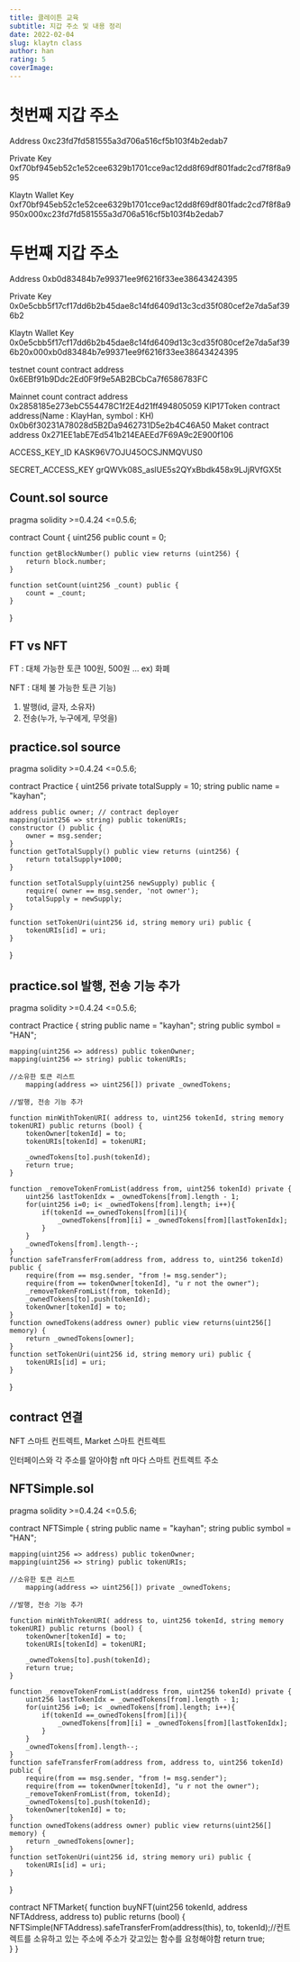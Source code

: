 ```yaml
---
title: 클레이튼 교육
subtitle: 지갑 주소 및 내용 정리
date: 2022-02-04
slug: klaytn class
author: han
rating: 5
coverImage: 
---
```


# 첫번째 지갑 주소
Address
0xc23fd7fd581555a3d706a516cf5b103f4b2edab7

Private Key
0xf70bf945eb52c1e52cee6329b1701cce9ac12dd8f69df801fadc2cd7f8f8a995

Klaytn Wallet Key
0xf70bf945eb52c1e52cee6329b1701cce9ac12dd8f69df801fadc2cd7f8f8a9950x000xc23fd7fd581555a3d706a516cf5b103f4b2edab7

# 두번째 지갑 주소
Address
0xb0d83484b7e99371ee9f6216f33ee38643424395

Private Key
0x0e5cbb5f17cf17dd6b2b45dae8c14fd6409d13c3cd35f080cef2e7da5af396b2

Klaytn Wallet Key
0x0e5cbb5f17cf17dd6b2b45dae8c14fd6409d13c3cd35f080cef2e7da5af396b20x000xb0d83484b7e99371ee9f6216f33ee38643424395

testnet count contract address
0x6EBf91b9Ddc2Ed0F9f9e5AB2BCbCa7f6586783FC

Mainnet 
count contract address
0x2858185e273ebC554478C1f2E4d21ff494805059
KIP17Token contract address(Name : KlayHan, symbol : KH)
0x0b6f30231A78028d5B2Da9462731D5e2b4C46A50
Maket contract address
0x271EE1abE7Ed541b214EAEEd7F69A9c2E900f106

ACCESS_KEY_ID 
KASK96V7OJU45OCSJNMQVUS0

SECRET_ACCESS_KEY 
grQWVk08S_aslUE5s2QYxBbdk458x9LJjRVfGX5t

## Count.sol source

pragma solidity >=0.4.24 <=0.5.6;

contract Count {
    uint256 public count = 0;

    function getBlockNumber() public view returns (uint256) {
        return block.number;
    }

    function setCount(uint256 _count) public {
        count = _count;
    }
}

## FT vs NFT

FT : 대체 가능한 토큰
100원, 500원 ...
 ex) 화폐 

NFT : 대체 불 가능한 토큰
기능)
 1. 발행(id, 글자, 소유자)
 2. 전송(누가, 누구에게, 무엇을)

## practice.sol source

pragma solidity >=0.4.24 <=0.5.6;

contract Practice {
    uint256 private totalSupply = 10;
    string public name = "kayhan";

    address public owner; // contract deployer
    mapping(uint256 => string) public tokenURIs;
    constructor () public {
        owner = msg.sender;
    }
    function getTotalSupply() public view returns (uint256) {
        return totalSupply+1000;
    }

    function setTotalSupply(uint256 newSupply) public {
        require( owner == msg.sender, 'not owner');
        totalSupply = newSupply;
    }

    function setTokenUri(uint256 id, string memory uri) public {
        tokenURIs[id] = uri;
    }
}

## practice.sol 발행, 전송 기능 추가

pragma solidity >=0.4.24 <=0.5.6;

contract Practice {
    string public name = "kayhan";
    string public symbol = "HAN";

    mapping(uint256 => address) public tokenOwner;
    mapping(uint256 => string) public tokenURIs;

    //소유한 토큰 리스트
        mapping(address => uint256[]) private _ownedTokens;

    //발행, 전송 기능 추가

    function minWithTokenURI( address to, uint256 tokenId, string memory tokenURI) public returns (bool) {
        tokenOwner[tokenId] = to;
        tokenURIs[tokenId] = tokenURI;

        _ownedTokens[to].push(tokenId);
        return true;
    }

    function _removeTokenFromList(address from, uint256 tokenId) private {
        uint256 lastTokenIdx = _ownedTokens[from].length - 1;
        for(uint256 i=0; i< _ownedTokens[from].length; i++){
            if(tokenId ==_ownedTokens[from][i]){
                _ownedTokens[from][i] = _ownedTokens[from][lastTokenIdx];
            }
        }
        _ownedTokens[from].length--;
    }
    function safeTransferFrom(address from, address to, uint256 tokenId) public {
        require(from == msg.sender, "from != msg.sender");
        require(from == tokenOwner[tokenId], "u r not the owner");
        _removeTokenFromList(from, tokenId);
        _ownedTokens[to].push(tokenId);
        tokenOwner[tokenId] = to;
    }
    function ownedTokens(address owner) public view returns(uint256[] memory) {
        return _ownedTokens[owner];
    }
    function setTokenUri(uint256 id, string memory uri) public {
        tokenURIs[id] = uri;
    }
}



## contract 연결

NFT 스마트 컨트렉트, Market 스마트 컨트렉트

인터페이스와 각 주소를 알아야함
nft 마다 스마트 컨트렉트 주소

## NFTSimple.sol

pragma solidity >=0.4.24 <=0.5.6;

contract NFTSimple {
    string public name = "kayhan";
    string public symbol = "HAN";

    mapping(uint256 => address) public tokenOwner;
    mapping(uint256 => string) public tokenURIs;

    //소유한 토큰 리스트
        mapping(address => uint256[]) private _ownedTokens;

    //발행, 전송 기능 추가

    function minWithTokenURI( address to, uint256 tokenId, string memory tokenURI) public returns (bool) {
        tokenOwner[tokenId] = to;
        tokenURIs[tokenId] = tokenURI;

        _ownedTokens[to].push(tokenId);
        return true;
    }

    function _removeTokenFromList(address from, uint256 tokenId) private {
        uint256 lastTokenIdx = _ownedTokens[from].length - 1;
        for(uint256 i=0; i< _ownedTokens[from].length; i++){
            if(tokenId ==_ownedTokens[from][i]){
                _ownedTokens[from][i] = _ownedTokens[from][lastTokenIdx];
            }
        }
        _ownedTokens[from].length--;
    }
    function safeTransferFrom(address from, address to, uint256 tokenId) public {
        require(from == msg.sender, "from != msg.sender");
        require(from == tokenOwner[tokenId], "u r not the owner");
        _removeTokenFromList(from, tokenId);
        _ownedTokens[to].push(tokenId);
        tokenOwner[tokenId] = to;
    }
    function ownedTokens(address owner) public view returns(uint256[] memory) {
        return _ownedTokens[owner];
    }
    function setTokenUri(uint256 id, string memory uri) public {
        tokenURIs[id] = uri;
    }
}

contract NFTMarket{
    function buyNFT(uint256 tokenId, address NFTAddress, address to) public returns (bool) {
        NFTSimple(NFTAddress).safeTransferFrom(address(this), to, tokenId);//컨트렉트를 소유하고 있는 주소에 주소가 갖고있는 함수를 요청해야함
        return true;    
    }
}
